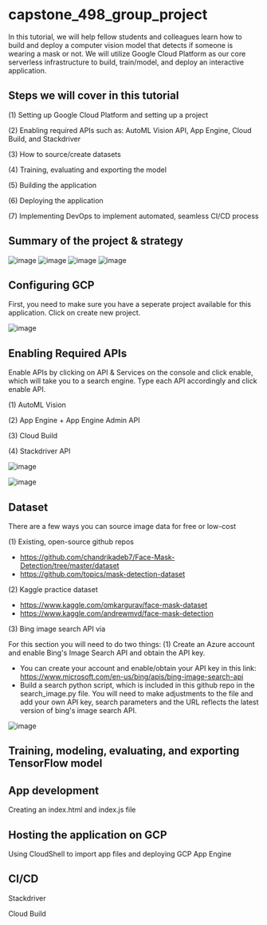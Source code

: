 # capstone_498_group_project

In this tutorial, we will help fellow students and colleagues learn how to build and deploy a computer vision model that detects if someone is wearing a mask or not. We will utilize Google Cloud Platform as our core serverless infrastructure to build, train/model, and deploy an interactive application.

## Steps we will cover in this tutorial

(1) Setting up Google Cloud Platform and setting up a project

(2) Enabling required APIs such as: AutoML Vision API, App Engine, Cloud Build, and Stackdriver

(3) How to source/create datasets 

(4) Training, evaluating and exporting the model

(5) Building the application

(6) Deploying the application

(7) Implementing DevOps to implement automated, seamless CI/CD process


## Summary of the project & strategy

![image](https://user-images.githubusercontent.com/16366387/120933218-f8c16d80-c6ad-11eb-8748-f89a2c4ab984.png)
![image](https://user-images.githubusercontent.com/16366387/120933089-64570b00-c6ad-11eb-809d-687cc4bbced1.png)
![image](https://user-images.githubusercontent.com/16366387/120933094-6a4cec00-c6ad-11eb-939b-15b17e63a83c.png)
![image](https://user-images.githubusercontent.com/16366387/120933104-720c9080-c6ad-11eb-8a63-e992b2072dbc.png)

## Configuring GCP

First, you need to make sure you have a seperate project available for this application. Click on create new project.

![image](https://user-images.githubusercontent.com/16366387/120933681-07108900-c6b0-11eb-9b20-c5926ab0e098.png)


## Enabling Required APIs

Enable APIs by clicking on API & Services on the console and click enable, which will take you to a search engine. Type each API accordingly and click enable API.

(1) AutoML Vision

(2) App Engine + App Engine Admin API

(3) Cloud Build

(4) Stackdriver API

![image](https://user-images.githubusercontent.com/16366387/120934165-0ed12d00-c6b2-11eb-8c33-1651c3e7d650.png)

![image](https://user-images.githubusercontent.com/16366387/120934886-09c1ad00-c6b5-11eb-998a-4a1dee0d3a78.png)


## Dataset

There are a few ways you can source image data for free or low-cost

(1) Existing, open-source github repos
    
* https://github.com/chandrikadeb7/Face-Mask-Detection/tree/master/dataset
* https://github.com/topics/mask-detection-dataset


(2) Kaggle practice dataset

* https://www.kaggle.com/omkargurav/face-mask-dataset
* https://www.kaggle.com/andrewmvd/face-mask-detection

(3) Bing image search API via

For this section you will need to do two things: (1) Create an Azure account and enable Bing's Image Search API and obtain the API key.

* You can create your account and enable/obtain your API key in this link: https://www.microsoft.com/en-us/bing/apis/bing-image-search-api
* Build a search python script, which is included in this github repo in the search_image.py file. You will need to make adjustments to the file and add your own API key, search parameters and the URL reflects the latest version of bing's image search API.

![image](https://user-images.githubusercontent.com/16366387/120934797-9b7cea80-c6b4-11eb-8c14-3a2858bd9cba.png)



## Training, modeling, evaluating, and exporting TensorFlow model

## App development

Creating an index.html and index.js file

## Hosting the application on GCP

Using CloudShell to import app files and deploying GCP App Engine

## CI/CD

Stackdriver

Cloud Build





